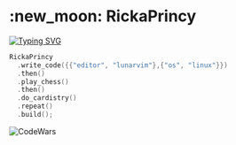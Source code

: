 <h1>:new_moon: RickaPrincy</h1>

[![Typing SVG](https://readme-typing-svg.demolab.com?font=Fira+Code&weight=900&size=18&pause=1000&color=00ACF7&vCenter=true&width=500&lines=+%23%23%23+What+I+Call+a+Perfect+and+Clean+Code+%23%23%23)](https://git.io/typing-svg)

```cpp
RickaPrincy
  .write_code({{"editor", "lunarvim"},{"os", "linux"}})
  .then()
  .play_chess()
  .then()
  .do_cardistry()
  .repeat()
  .build();
```

![CodeWars](https://www.codewars.com/users/Ricka%20Princy/badges/large)
